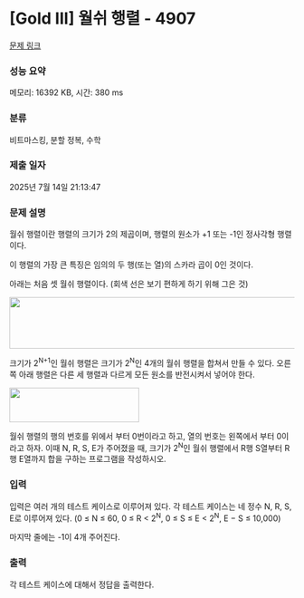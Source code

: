 # [Gold III] 월쉬 행렬 - 4907 

[문제 링크](https://www.acmicpc.net/problem/4907) 

### 성능 요약

메모리: 16392 KB, 시간: 380 ms

### 분류

비트마스킹, 분할 정복, 수학

### 제출 일자

2025년 7월 14일 21:13:47

### 문제 설명

<p>
	월쉬 행렬이란 행렬의 크기가 2의 제곱이며, 행렬의 원소가 +1 또는 -1인 정사각형 행렬이다.</p>

<p>
	이 행렬의 가장 큰 특징은 임의의 두 행(또는 열)의 스카라 곱이 0인 것이다.</p>

<p>
	아래는 처음 셋 월쉬 행렬이다. (회색 선은 보기 편하게 하기 위해 그은 것)</p>

<p>
	<img alt="" src="https://www.acmicpc.net/upload/images/wal.png" style="width: 534px; height: 91px;"></p>

<p>
	크기가 2<sup>N+1</sup>인 월쉬 행렬은 크기가 2<sup>N</sup>인 4개의 월쉬 행렬을 합쳐서 만들 수 있다. 오른쪽 아래 행렬은 다른 세 행렬과 다르게 모든 원소를 반전시켜서 넣어야 한다.</p>

<p>
	<img alt="" src="https://www.acmicpc.net/upload/images/wal2.png" style="width: 229px; height: 61px;"></p>

<p>
	월쉬 행렬의 행의 번호를 위에서 부터 0번이라고 하고, 열의 번호는 왼쪽에서 부터 0이라고 하자. 이때 N, R, S, E가 주어졌을 때, 크기가 2<sup>N</sup>인 월쉬 행렬에서 R행 S열부터 R행 E열까지 합을 구하는 프로그램을 작성하시오.</p>

### 입력 

 <p>
	입력은 여러 개의 테스트 케이스로 이루어져 있다. 각 테스트 케이스는 네 정수 N, R, S, E로 이루어져 있다. (0 ≤ N ≤ 60, 0 ≤ R < 2<sup>N</sup>, 0 ≤ S ≤ E < 2<sup>N</sup>, E − S ≤ 10,000)</p>
<p>
	마지막 줄에는 -1이 4개 주어진다.</p>

### 출력 

 <p>
	각 테스트 케이스에 대해서 정답을 출력한다.</p>

